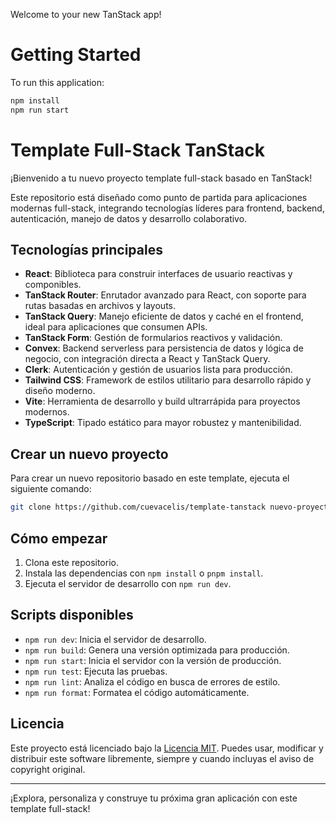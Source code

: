 Welcome to your new TanStack app! 

# Getting Started

To run this application:

```bash
npm install
npm run start
```

# Template Full-Stack TanStack

¡Bienvenido a tu nuevo proyecto template full-stack basado en TanStack!

Este repositorio está diseñado como punto de partida para aplicaciones modernas full-stack, integrando tecnologías líderes para frontend, backend, autenticación, manejo de datos y desarrollo colaborativo.

## Tecnologías principales

- **React**: Biblioteca para construir interfaces de usuario reactivas y componibles.
- **TanStack Router**: Enrutador avanzado para React, con soporte para rutas basadas en archivos y layouts.
- **TanStack Query**: Manejo eficiente de datos y caché en el frontend, ideal para aplicaciones que consumen APIs.
- **TanStack Form**: Gestión de formularios reactivos y validación.
- **Convex**: Backend serverless para persistencia de datos y lógica de negocio, con integración directa a React y TanStack Query.
- **Clerk**: Autenticación y gestión de usuarios lista para producción.
- **Tailwind CSS**: Framework de estilos utilitario para desarrollo rápido y diseño moderno.
- **Vite**: Herramienta de desarrollo y build ultrarrápida para proyectos modernos.
- **TypeScript**: Tipado estático para mayor robustez y mantenibilidad.

## Crear un nuevo proyecto

Para crear un nuevo repositorio basado en este template, ejecuta el siguiente comando:

```bash
git clone https://github.com/cuevacelis/template-tanstack nuevo-proyecto
```

## Cómo empezar

1. Clona este repositorio.
2. Instala las dependencias con `npm install` o `pnpm install`.
3. Ejecuta el servidor de desarrollo con `npm run dev`.

## Scripts disponibles

- `npm run dev`: Inicia el servidor de desarrollo.
- `npm run build`: Genera una versión optimizada para producción.
- `npm run start`: Inicia el servidor con la versión de producción.
- `npm run test`: Ejecuta las pruebas.
- `npm run lint`: Analiza el código en busca de errores de estilo.
- `npm run format`: Formatea el código automáticamente.

## Licencia

Este proyecto está licenciado bajo la [Licencia MIT](https://opensource.org/licenses/MIT). Puedes usar, modificar y distribuir este software libremente, siempre y cuando incluyas el aviso de copyright original.

---

¡Explora, personaliza y construye tu próxima gran aplicación con este template full-stack!
